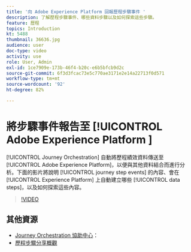 ```yaml
---
title: '向 Adobe Experience Platform 回報歷程步驟事件 '
description: 了解歷程步驟事件、哪些資料步驟以及如何探索這些步驟。
feature: 歷程
topics: Introduction
kt: 5488
thumbnail: 36636.jpg
audience: user
doc-type: video
activity: use
role: User, Admin
exl-id: 1ce7909e-173b-46f4-b20c-e6b5bfcb9d2c
source-git-commit: 6f3d3fcac73e5c770ae3171e2e14a22713f0d571
workflow-type: tm+mt
source-wordcount: '92'
ht-degree: 82%

---
```


# 將步驟事件報告至 [!UICONTROL Adobe Experience Platform ]

[!UICONTROL Journey Orchestration] 自動將歷程績效資料傳送至 [!UICONTROL Adobe Experience Platform]，以便與其他資料結合而進行分析。下面的影片將說明 [!UICONTROL journey step events] 的內容、會在 [!UICONTROL Experience Platform] 上自動建立哪些 [!UICONTROL data steps]，以及如何探索這些內容。

>[!VIDEO](https://video.tv.adobe.com/v/36636?quality=12)

## 其他資源

* [Journey Orchestration 協助中心](https://docs.adobe.com/content/help/zh-Hant/journeys/using/journey-orchestration-home.html)：
* [歷程步驟分享概觀](https://docs.adobe.com/content/help/zh-Hant/journeys/using/building-journeys/sharing-journey-steps/sharing-overview.html)
